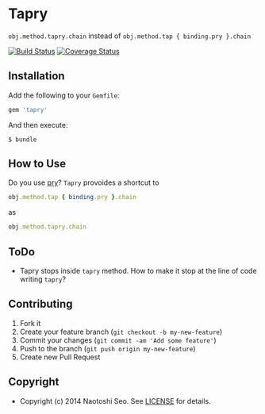 # Tapry

`obj.method.tapry.chain` instead of `obj.method.tap { binding.pry }.chain`

[![Build Status](https://travis-ci.org/sonots/tapry.svg)](https://travis-ci.org/sonots/tapry)
[![Coverage Status](https://coveralls.io/repos/sonots/tapry/badge.png)](https://coveralls.io/r/sonots/tapry)

## Installation

Add the following to your `Gemfile`:

```ruby
gem 'tapry'
```

And then execute:

```plain
$ bundle
```

## How to Use

Do you use [pry](https://github.com/pry/pry)? `Tapry` provoides a shortcut to

```ruby
obj.method.tap { binding.pry }.chain
```

as

```ruby
obj.method.tapry.chain
```

## ToDo

* Tapry stops inside `tapry` method. How to make it stop at the line of code writing `tapry`?

## Contributing

1. Fork it
2. Create your feature branch (`git checkout -b my-new-feature`)
3. Commit your changes (`git commit -am 'Add some feature'`)
4. Push to the branch (`git push origin my-new-feature`)
5. Create new Pull Request

## Copyright

* Copyright (c) 2014 Naotoshi Seo. See [LICENSE](LICENSE) for details.
